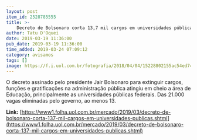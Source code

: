 ```yaml
---
layout: post
item_id: 2528785555
title: >-
    Decreto de Bolsonaro corta 13,7 mil cargos em universidades públicas
author: Tatu D'Oquei
date: 2019-03-19 11:36:00
pub_date: 2019-03-19 11:36:00
time_added: 2019-03-24 07:09:12
category: avisamos
tags: []
image: https://f.i.uol.com.br/fotografia/2018/04/04/15228802155ac54ed74b57f_1522880215_3x2_rt.jpg
---
```


O decreto assinado pelo presidente Jair Bolsonaro para extinguir cargos, funções e gratificações na administração pública atingiu em cheio a área de Educação, principalmente as universidades públicas federais. Das 21.000 vagas eliminadas pelo governo, ao menos 13.

**Link:** [https://www1.folha.uol.com.br/mercado/2019/03/decreto-de-bolsonaro-corta-137-mil-cargos-em-universidades-publicas.shtml](https://www1.folha.uol.com.br/mercado/2019/03/decreto-de-bolsonaro-corta-137-mil-cargos-em-universidades-publicas.shtml)


